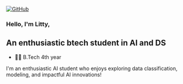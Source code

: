 [![GitHub](https://img.shields.io/badge/GitHub-100000?style=for-the-badge&logo=github&logoColor=white)](https://github.com/Litty-Flowery-Xavier)


### Hello, I'm Litty,

## An enthusiastic btech student in AI and DS
   - 👩‍🎓 B.Tech 4th year

I'm an enthusiastic AI student who enjoys exploring data classification, modeling, and impactful AI innovations!
